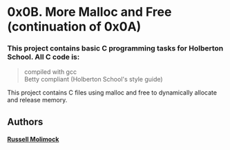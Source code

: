 # 0x0B. More Malloc and Free (continuation of 0x0A)  

### This project contains basic C programming tasks for Holberton School. All C code is:
> compiled with gcc  
> Betty compliant (Holberton School's style guide)  

 This project contains C files using malloc and free to dynamically allocate and release memory.
 
## Authors
#### <a href="github.com/Rmolimock">Russell Molimock</a>

